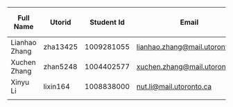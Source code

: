 | **Full Name** | Utorid   | Student Id | Email                          | Best way to Connect            | Slack User Name |
| ------------- | -------- | ---------- | ------------------------------ | ------------------------------ | --------------- |
| Lianhao Zhang | zha13425 | 1009281055 | lianhao.zhang@mail.utoronto.ca | lianhao.zhang@mail.utoronto.ca | Lianhao Zhang   |
| Xuchen Zhang  | zhan5248 | 1004402577 | xuchen.zhang@mail.utoronto.ca  | xuchen.zhang@mail.utoronto.ca  | Xuchen Zhang    |
| Xinyu Li      | lixin164 | 1008838000 | nut.li@mail.utoronto.ca        |  nut.li@mail.utoronto.ca       | Xinyu Li        |
|               |          |            |                                |                                |                 |

